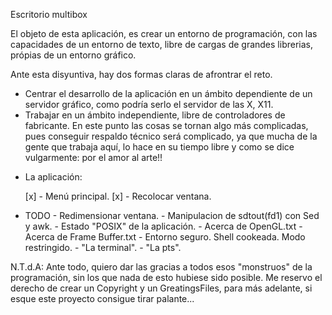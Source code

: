 Escritorio multibox

El objeto de esta aplicación, es crear un entorno de programación, con las 
capacidades de un entorno de texto, libre de cargas de grandes librerias, 
própias de un entorno gráfico.

Ante esta disyuntiva, hay dos formas claras de afrontrar el reto.

  - Centrar el desarrollo de la aplicación en un ámbito dependiente
  de un servidor gráfico, como podría serlo el servidor de las X, X11.
  - Trabajar en un ámbito independiente, libre de controladores de 
  fabricante. En este punto las cosas se tornan algo más complicadas,
  pues conseguir respaldo técnico será complicado, ya que mucha de la
  gente que trabaja aquí, lo hace en su tiempo libre y como se dice
  vulgarmente: por el amor al arte!!

*   La aplicación:

    [x] - Menú principal.
    [x] - Recolocar ventana.

*   TODO
        - Redimensionar ventana.
        - Manipulacion de sdtout(fd1) con Sed y awk.
        - Estado "POSIX" de la aplicación.
        - Acerca de OpenGL.txt
        - Acerca de Frame Buffer.txt
        - Entorno seguro. Shell cookeada. Modo restringido.
        - "La terminal".
        - "La pts".




  N.T.d.A: Ante todo, quiero dar las gracias a todos esos "monstruos" de la 
  programación, sin los que nada de esto hubiese sido posible.
  Me reservo el derecho de crear un Copyright y un GreatingsFiles, para
  más adelante, si esque este proyecto consigue tirar palante...
